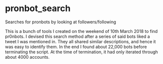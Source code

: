 # pronbot_search
Searches for pronbots by looking at followers/following

This is a bunch of tools I created on the weekend of 10th March 2018 to find pr0nbots. I devised this search method after a series of said bots liked a tweet I was mentioned in. They all shared similar descriptions, and hence it was easy to identify them. In the end I found about 22,000 bots before terminating the script. At the time of termination, it had only iterated through about 4000 accounts.
